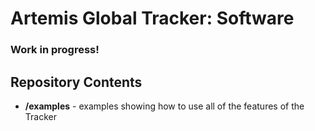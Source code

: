 # Artemis Global Tracker: Software

### Work in progress!

## Repository Contents
- **/examples** - examples showing how to use all of the features of the Tracker






